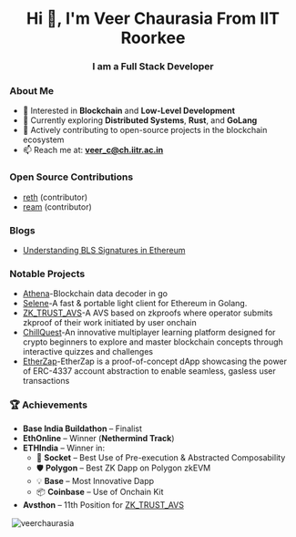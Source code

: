 <h1 align="center">Hi 👋, I'm Veer Chaurasia From IIT Roorkee</h1>
<h3 align="center">I am a Full Stack Developer</h3>

### About Me
- 🔭 Interested in **Blockchain** and **Low-Level Development**
- 🌱 Currently exploring **Distributed Systems**, **Rust**, and **GoLang**
- 🤝 Actively contributing to open-source projects in the blockchain ecosystem
- 📫 Reach me at: **veer_c@ch.iitr.ac.in**

### Open Source Contributions
- [reth](https://github.com/paradigmxyz/reth/pulls?q=is%3Apr+is%3Amerged+author%3AVeerChaurasia) (contributor)
- [ream](https://github.com/ReamLabs/ream/pulls?q=is%3Apr+is%3Amerged+author%3AVeerChaurasia+) (contributor)
### Blogs
- [Understanding BLS Signatures in Ethereum](https://open.substack.com/pub/0xpsuedo/p/understanding-bls-signatures-in-ethereum?r=5eqdgc&utm_campaign=post&utm_medium=web&showWelcomeOnShare=false)
### Notable Projects
- [Athena](https://github.com/BlocSoc-iitr/Athena)-Blockchain data decoder in go
- [Selene](https://github.com/BlocSoc-iitr/selene/tree/dev)-A fast & portable light client for Ethereum in Golang.
- [ZK_TRUST_AVS](https://github.com/VeerChaurasia/AVS_HACK.git)-A AVS based on zkproofs where operator submits zkproof of their work initiated by user onchain
- [ChillQuest](https://github.com/VeerChaurasia/ChillQuest)-An innovative multiplayer learning platform designed for crypto beginners to explore and master blockchain concepts through interactive quizzes and challenges
- [EtherZap](https://github.com/ABD-AZE/EtherZap)-EtherZap is a proof-of-concept dApp showcasing the power of ERC-4337 account abstraction to enable seamless, gasless user transactions
### 🏆 Achievements

- **Base India Buildathon** – Finalist  
- **EthOnline** – Winner (**Nethermind Track**)  
- **ETHIndia** – Winner in:  
  - 🧩 **Socket** – Best Use of Pre-execution & Abstracted Composability  
  - 🛡️ **Polygon** – Best ZK Dapp on Polygon zkEVM  
  - 💡 **Base** – Most Innovative Dapp  
  - 📦 **Coinbase** – Use of Onchain Kit  
- **Avsthon** – 11th Position for [ZK_TRUST_AVS](https://github.com/VeerChaurasia/AVS_HACK.git)
  

<p>&nbsp;<img align="center" src="https://github-readme-stats.vercel.app/api?username=veerchaurasia&show_icons=true&theme=onedark&title_color=77bb41&hide_border=true&locale=en" alt="veerchaurasia" /></p>






